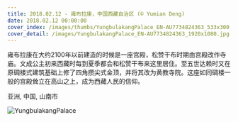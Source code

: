 ```yaml
---
title: 2018.02.12 - 雍布拉康，中国西藏自治区 (© Yumian Deng)
date: 2018.02.12 00:00:00
cover_index: /images/thumbs/YungbulakangPalace_EN-AU7734824363_533x300.jpg
cover_detail: /images/YungbulakangPalace_EN-AU7734824363_1920x1080.jpg
---
```


雍布拉康在大约2100年以前建造的时候是一座宫殿，松赞干布时期由宫殿改作寺庙。文成公主初来西藏时每到夏季都会和松赞干布来这里居住。至五世达赖时又在原碉楼式建筑基础上修了四角攒尖式金顶，并将其改为黄教寺院。这座如同碉楼一般的宫殿耸立在高山之上，成为西藏人民的信仰。

亚洲, 中国, 山南市

![YungbulakangPalace](/images/YungbulakangPalace_EN-AU7734824363_1920x1080.jpg)
